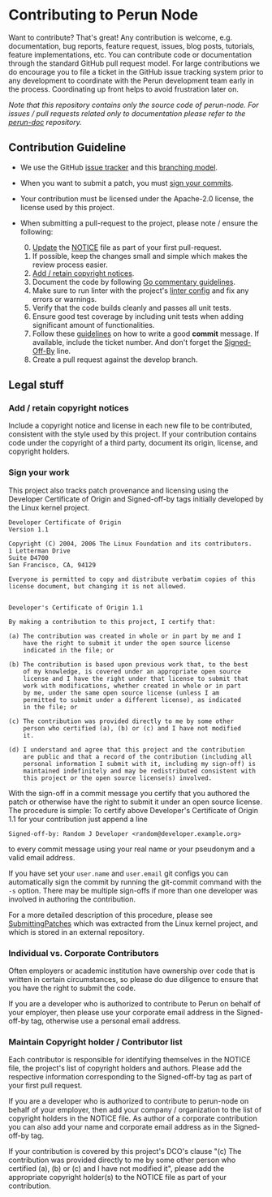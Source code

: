 # Contributing to Perun Node

Want to contribute? That's great! Any contribution is welcome, e.g.
documentation, bug reports, feature request, issues, blog posts,
tutorials, feature implementations, etc. You can contribute code or
documentation through the standard GitHub pull request model. For large
contributions we do encourage you to file a ticket in the GitHub issue
tracking system prior to any development to coordinate with the Perun
development team early in the process. Coordinating up front helps to
avoid frustration later on.

*Note that this repository contains only the source code of perun-node. For
issues / pull requests related only to documentation please refer to the
[perun-doc](https://github.com/direct-state-transfer/perun-doc) repository.*

## Contribution Guideline

* We use the GitHub [issue
  tracker](https://github.com/direct-state-transfer/perun-node/issues) and
  this [branching
  model](https://nvie.com/posts/a-successful-git-branching-model/).

* When you want to submit a patch, you must [sign your
  commits](#sign-your-work).

* Your contribution must be licensed under the Apache-2.0 license, the
  license used by this project.

* When submitting a pull-request to the project, please note / ensure
  the following:

    0. [Update](#maintain-copyright-holder-contributor-list) the
       [NOTICE](NOTICE) file as part of your first pull-request.
    1. If possible, keep the changes small and simple which makes the
       review process easier.
    2. [Add / retain copyright notices](#add-retain-copyright-notices).
    3. Document the code by following [Go commentary
       guidelines](https://golang.org/doc/effective_go.html#commentary).
    4. Make sure to run linter with the project's [linter
       config](build/linterConfig.json) and fix any errors or warnings.
    5. Verify that the code builds cleanly and passes all unit tests.
    6. Ensure good test coverage by including unit tests when adding
       significant amount of functionalities.
    7. Follow these [guidelines](https://chris.beams.io/posts/git-commit/)
       on how to write a good **commit** message. If available, include the
       ticket number. And don't forget the [Signed-Off-By](#sign-your-work) line.
    8. Create a pull request against the develop branch.

## Legal stuff

### Add / retain copyright notices

Include a copyright notice and license in each new file to be
contributed, consistent with the style used by this project. If your
contribution contains code under the copyright of a third party,
document its origin, license, and copyright holders.

### Sign your work

This project also tracks patch provenance and licensing using the Developer
Certificate of Origin and Signed-off-by tags initially developed by
the Linux kernel project.

```text
Developer Certificate of Origin
Version 1.1

Copyright (C) 2004, 2006 The Linux Foundation and its contributors.
1 Letterman Drive
Suite D4700
San Francisco, CA, 94129

Everyone is permitted to copy and distribute verbatim copies of this
license document, but changing it is not allowed.


Developer's Certificate of Origin 1.1

By making a contribution to this project, I certify that:

(a) The contribution was created in whole or in part by me and I
    have the right to submit it under the open source license
    indicated in the file; or

(b) The contribution is based upon previous work that, to the best
    of my knowledge, is covered under an appropriate open source
    license and I have the right under that license to submit that
    work with modifications, whether created in whole or in part
    by me, under the same open source license (unless I am
    permitted to submit under a different license), as indicated
    in the file; or

(c) The contribution was provided directly to me by some other
    person who certified (a), (b) or (c) and I have not modified
    it.

(d) I understand and agree that this project and the contribution
    are public and that a record of the contribution (including all
    personal information I submit with it, including my sign-off) is
    maintained indefinitely and may be redistributed consistent with
    this project or the open source license(s) involved.
```

With the sign-off in a commit message you certify that you authored the
patch or otherwise have the right to submit it under an open source
license. The procedure is simple: To certify above Developer's
Certificate of Origin 1.1 for your contribution just append a line

```text
Signed-off-by: Random J Developer <random@developer.example.org>
```

to every commit message using your real name or your pseudonym and a valid
email address.

If you have set your `user.name` and `user.email` git configs you can
automatically sign the commit by running the git-commit command with the
`-s` option.  There may be multiple sign-offs if more than one developer
was involved in authoring the contribution.

For a more detailed description of this procedure, please see
[SubmittingPatches][] which was extracted from the Linux kernel project,
and which is stored in an external repository.

### Individual vs. Corporate Contributors

Often employers or academic institution have ownership over code that is
written in certain circumstances, so please do due diligence to ensure that
you have the right to submit the code.

If you are a developer who is authorized to contribute to Perun on behalf of
your employer, then please use your corporate email address in the
Signed-off-by tag, otherwise use a personal email address.

### Maintain Copyright holder / Contributor list

Each contributor is responsible for identifying themselves in the NOTICE
file, the project's list of copyright holders and authors. Please add
the respective information corresponding to the Signed-off-by tag as
part of your first pull request.

If you are a developer who is authorized to contribute to perun-node on
behalf of your employer, then add your company / organization to the
list of copyright holders in the NOTICE file. As author of a corporate
contribution you can also add your name and corporate email address as
in the Signed-off-by tag.

If your contribution is covered by this project's DCO's clause "(c) The
contribution was provided directly to me by some other person who
certified (a), (b) or (c) and I have not modified it", please add the
appropriate copyright holder(s) to the NOTICE file as part of your
contribution.

[SubmittingPatches]:
https://github.com/wking/signed-off-by/blob/7d71be37194df05c349157a2161c7534feaf86a4/Documentation/SubmittingPatches
